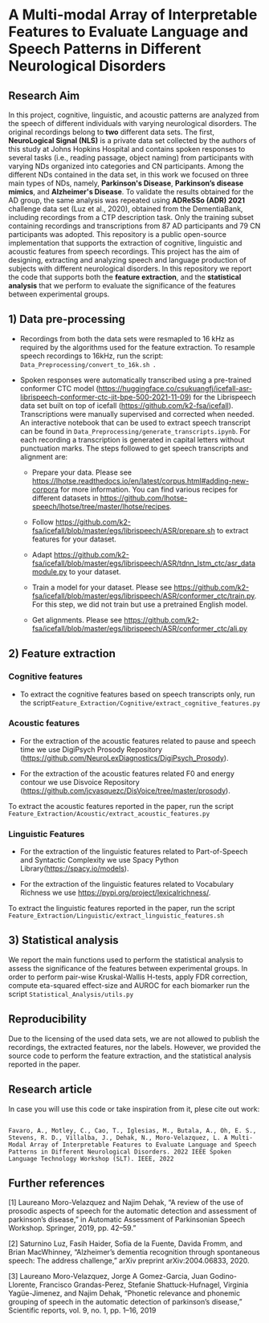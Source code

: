 # A Multi-modal Array of Interpretable Features to Evaluate Language and Speech Patterns in Different Neurological Disorders

## Research Aim 
In this project, cognitive, linguistic, and acoustic patterns are analyzed from the speech of different individuals with varying neurological disorders. 
The original recordings belong to **two** different data sets. The first, **NeuroLogical Signal (NLS)** is a private data set collected by
the authors of this study at Johns Hopkins Hospital and contains spoken responses to several tasks (i.e., reading passage,
object naming) from participants with varying NDs organized into categories and CN participants. Among the different NDs contained in the data
set, in this work we focused on three main types of NDs, namely, **Parkinson's Disease**, **Parkinson’s disease mimics**, and **Alzheimer's Disease**.
To validate the results obtained for the  AD group, the same analysis was repeated using **ADReSSo
(ADR) 2021** challenge data set (Luz et al., 2020), obtained from the DementiaBank, including recordings from a CTP description
task. Only the training subset containing recordings and transcriptions from 87 AD participants and 79 CN participants
was adopted. This repository is a public open-source implementation that supports the extraction of cognitive, linguistic and acoustic features from speech recordings. This project has the aim of designing, extracting and analyzing speech and language production of subjects with different neurological disorders. 
In this repository we report the code that supports both the **feature extraction**, and the **statistical analysis** that we perform to evaluate the significance of the features between experimental groups.

## 1) Data pre-processing

* Recordings from both the data sets were resmapled to 16 kHz as required by the algorithms used for the feature extraction. To resample speech recordings to 16kHz, run the script: 
```Data_Preprocessing/convert_to_16k.sh ```.

* Spoken responses were automatically transcribed using a pre-trained conformer CTC  model (https://huggingface.co/csukuangfj/icefall-asr-librispeech-conformer-ctc-jit-bpe-500-2021-11-09) for the Librispeech data set built on top of icefall (https://github.com/k2-fsa/icefall). Transcriptions were manually supervised and corrected when needed. An interactive notebook that can be used to extract speech transcript can be found in ```Data_Preprocessing/generate_transcripts.ipynb```.
For each recording a transcription is generated in capital letters without punctuation marks. The steps followed to get speech transcripts and alignment are: 

  * Prepare your data. Please see https://lhotse.readthedocs.io/en/latest/corpus.html#adding-new-corpora for more information. You can find various recipes for different datasets in https://github.com/lhotse-speech/lhotse/tree/master/lhotse/recipes. 
  
  * Follow https://github.com/k2-fsa/icefall/blob/master/egs/librispeech/ASR/prepare.sh to extract features for your dataset. 
  
  * Adapt https://github.com/k2-fsa/icefall/blob/master/egs/librispeech/ASR/tdnn_lstm_ctc/asr_datamodule.py to your dataset. 
  
  * Train a model for your dataset. Please see https://github.com/k2-fsa/icefall/blob/master/egs/librispeech/ASR/conformer_ctc/train.py. For this step, we did not train but use a pretrained English model.
  
  * Get alignments. Please see https://github.com/k2-fsa/icefall/blob/master/egs/librispeech/ASR/conformer_ctc/ali.py

## 2) Feature extraction 

### Cognitive features

* To extract the cognitive features based on speech transcripts only, run the script```Feature_Extraction/Cognitive/extract_cognitive_features.py```

### Acoustic features

* For the extraction of the acoustic features related to pause and speech time we use DigiPsych Prosody Repository (<https://github.com/NeuroLexDiagnostics/DigiPsych_Prosody>).

* For the extraction of the acoustic features related F0 and energy contour we use Disvoice Repository (<https://github.com/jcvasquezc/DisVoice/tree/master/prosody>).

To extract the acoustic features reported in the paper, run the script ```Feature_Extraction/Acoustic/extract_acoustic_features.py```


### Linguistic Features

* For the extraction of the linguistic features related to Part-of-Speech and Syntactic Complexity we use Spacy Python Library(<https://spacy.io/models>).

* For the extraction of the linguistic features related to Vocabulary Richness we use <https://pypi.org/project/lexicalrichness/>. 

To extract the linguistic features reported in the paper, run the script ```Feature_Extraction/Linguistic/extract_linguistic_features.sh```

## 3) Statistical analysis 

We report the main functions used to perform the statistical analysis to assess the significance of the features between experimental groups. 
In order to perform pair-wise Kruskal-Wallis H-tests, apply FDR correction, compute eta-squared effect-size and AUROC for each biomarker run the script ```Statistical_Analysis/utils.py```

## Reproducibility

Due to the licensing of the used data sets, we are not allowed to publish the recordings, the extracted features, nor the labels. However, we provided the source code to perform the feature extraction, and the statistical analysis reported in the paper.

## Research article

In case you will use this code or take inspiration from it, plese cite out work: 
```

Favaro, A., Motley, C., Cao, T., Iglesias, M., Butala, A., Oh, E. S., Stevens, R. D., Villalba, J., Dehak, N., Moro-Velazquez, L. A Multi-Modal Array of Interpretable Features to Evaluate Language and Speech Patterns in Different Neurological Disorders. 2022 IEEE Spoken Language Technology Workshop (SLT). IEEE, 2022

```

## Further references 

[1] Laureano Moro-Velazquez and Najim Dehak, “A review of the use of prosodic aspects of speech for the automatic detection and assessment of parkinson’s disease,” in Automatic Assessment of Parkinsonian Speech Workshop. Springer, 2019, pp. 42–59.”​

[2] Saturnino Luz, Fasih Haider, Sofia de la Fuente, Davida Fromm, and Brian MacWhinney, “Alzheimer’s dementia recognition through spontaneous speech: The address challenge,” arXiv preprint arXiv:2004.06833, 2020. ​

[3] Laureano Moro-Velazquez, Jorge A Gomez-Garcia, Juan Godino-Llorente, Francisco Grandas-Perez, Stefanie Shattuck-Hufnagel, Virginia Yagüe-Jimenez, and Najim Dehak, “Phonetic relevance and phonemic grouping of speech in the automatic detection of parkinson’s disease,” Scientific reports, vol. 9, no. 1, pp. 1–16, 2019​
​